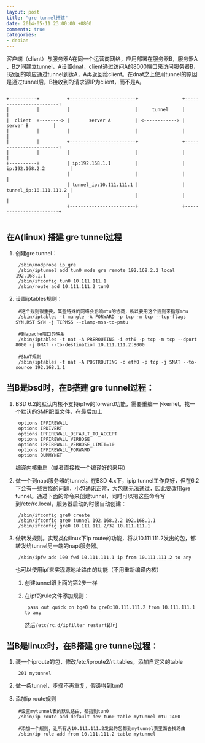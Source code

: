 ```yaml
---
layout: post
title: "gre tunnel搭建"
date: 2014-05-11 23:00:00 +0800
comments: true
categories: 
- debian
---
```

 客户端（client）与服务器A在同一个运营商网络，应用部署在服务器B，服务器A 、B之间建立tunnel，A设置dnat，client通过访问A的8000端口来访问服务器B，B返回的响应通过tunnel到达A，A再返回给client。在dnat之上使用tunnel的原因是通过tunnel后，B接收到的请求源IP为client，而不是A。

```

+----------+          +------------------------+                +------------------------+
|          |          |                        |     tunnel     |                        |
|  client  +--------> |       server A         | <------------> |       server B         |
|          |          |                        |                |                        |
|          |          +------------------------+                +------------------------+
|          |          |                        |                |                        |
+----------+          | ip:192.168.1.1         |                | ip:192.168.2.2         |
                      |                        |                |                        |
                      | tunnel_ip:10.111.111.1 |                | tunnel_ip:10.111.111.2 |
                      |                        |                |                        |
                      +------------------------+                +------------------------+
 
``` 

## 在A(linux) 搭建 gre tunnel过程

1. 创建gre tunnel： 

        /sbin/modprobe ip_gre
        /sbin/iptunnel add tun0 mode gre remote 192.168.2.2 local 192.168.1.1
        /sbin/ifconfig tun0 10.111.111.1
        /sbin/route add 10.111.111.2 tun0

2. 设置iptables规则：

        #这个规则很重要，某些特殊的网络会影响mtu的协商，所以要用这个规则来指写mtu
        /sbin/iptables -t mangle -A FORWARD -p tcp -m tcp --tcp-flags SYN,RST SYN -j TCPMSS --clamp-mss-to-pmtu

        #到apache端口的映射
        /sbin/iptables -t nat -A PREROUTING -i eth0 -p tcp -m tcp --dport 8000 -j DNAT --to-destination 10.111.111.2:8000 

        #SNAT规则
        /sbin/iptables -t nat -A POSTROUTING -o eth0 -p tcp -j SNAT --to-source 192.168.1.1 

## 当B是bsd时，在B搭建 gre tunnel过程：

1. BSD 6.2的默认内核不支持ipfw的forward功能，需要重编一下kernel。找一个默认的SMP配置文件，在最后加上 

        options IPFIREWALL
        options IPDIVERT
        options IPFIREWALL_DEFAULT_TO_ACCEPT
        options IPFIREWALL_VERBOSE
        options IPFIREWALL_VERBOSE_LIMIT=10
        options IPFIREWALL_FORWARD
        options DUMMYNET

    编译内核重启（或者直接找一个编译好的来用）
 

2. 做一个到napt服务器的tunnel。在BSD 4.x下，ipip tunnel工作良好，但在6.2下会有一些古怪的问题，小包通讯正常，大包就无法通过，因此要改用gre tunnel。通过下面的命令来创建tunnel，同时可以把这些命令写到/etc/rc.local，服务器启动的时候自动创建： 

        /sbin/ifconfig gre0 create
        /sbin/ifconfig gre0 tunnel 192.168.2.2 192.168.1.1
        /sbin/ifconfig gre0 10.111.111.2/32 10.111.111.1

3. 做转发规则。实现类似linux下ip route的功能，将从10.111.111.2发出的包，都转发给tunnel另一端的napt服务器。 

        /sbin/ipfw add 100 fwd 10.111.111.1 ip from 10.111.111.2 to any


    也可以使用ipf来实现源地址路由的功能（不用重新编译内核）

    1. 创建tunnel跟上面的第2步一样

    2. 在ipf的rule文件添加规则： 
            
            pass out quick on bge0 to gre0:10.111.111.2 from 10.111.111.1 to any
        
        然后```/etc/rc.d/ipfilter restart```即可


## 当B是linux时，在B搭建 gre tunnel过程：

1. 装一个iproute的包，修改/etc/iproute2/rt_tables，添加自定义的table

        201 mytunnel
     
2. 做一条tunnel，步骤不再重复，假设得到tun0

3. 添加ip route规则 

        #设置mytunnel表的默认路由，都指到tun0 
        /sbin/ip route add default dev tun0 table mytunnel mtu 1400
        
        #添加一个规则，让所有从10.111.111.2发出的包都到mytunnel表里面去找路由
        /sbin/ip rule add from 10.111.111.2 table mytunnel

 

 

 
